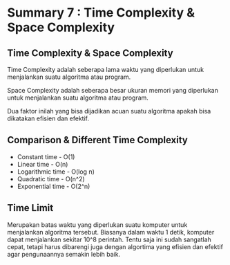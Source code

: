 # Summary 7 : Time Complexity & Space Complexity
## Time Complexity & Space Complexity
Time Complexity adalah seberapa lama waktu yang diperlukan untuk menjalankan suatu algoritma atau program.

Space Complexity adalah seberapa besar ukuran memori yang diperlukan untuk menjalankan suatu algoritma atau program.

Dua faktor inilah yang bisa dijadikan acuan suatu algoritma apakah bisa dikatakan efisien dan efektif.

## Comparison & Different Time Complexity
- Constant time - O(1)
- Linear time - O(n)
- Logarithmic time - O(log n)
- Quadratic time - O(n^2)
- Exponential time - O(2^n)

## Time Limit 
Merupakan batas waktu yang diperlukan suatu komputer untuk menjalankan algoritma tersebut. 
Biasanya dalam waktu 1 detik, komputer dapat menjalankan sekitar 10^8 perintah.
Tentu saja ini sudah sangatlah cepat, tetapi harus dibarengi juga dengan algortima yang efisien dan efektif
agar pengunaannya semakin lebih baik.